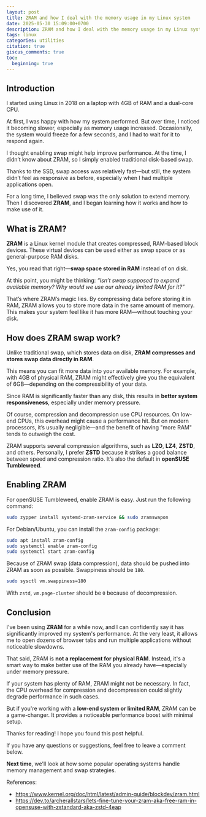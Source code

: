 ```yaml
---
layout: post
title: ZRAM and how I deal with the memory usage in my Linux system
date: 2025-05-30 15:09:00+0700
description: ZRAM and how I deal with the memory usage in my Linux system.
tags: linux
categories: utilities
citation: true
giscus_comments: true
toc:
  beginning: true
---
```


## Introduction

I started using Linux in 2018 on a laptop with 4GB of RAM and a dual-core CPU.

At first, I was happy with how my system performed. But over time, I noticed it becoming slower, especially as memory usage increased. Occasionally, the system would freeze for a few seconds, and I had to wait for it to respond again.

I thought enabling swap might help improve performance. At the time, I didn’t know about ZRAM, so I simply enabled traditional disk-based swap.

Thanks to the SSD, swap access was relatively fast—but still, the system didn’t feel as responsive as before, especially when I had multiple applications open.

For a long time, I believed swap was the only solution to extend memory. Then I discovered **ZRAM**, and I began learning how it works and how to make use of it.

## What is ZRAM?

**ZRAM** is a Linux kernel module that creates compressed, RAM-based block devices. These virtual devices can be used either as swap space or as general-purpose RAM disks.

Yes, you read that right—**swap space stored in RAM** instead of on disk.

At this point, you might be thinking: _“Isn’t swap supposed to expand available memory? Why would we use our already limited RAM for it?”_

That’s where ZRAM’s magic lies. By compressing data before storing it in RAM, ZRAM allows you to store more data in the same amount of memory. This makes your system feel like it has more RAM—without touching your disk.

## How does ZRAM swap work?

Unlike traditional swap, which stores data on disk, **ZRAM compresses and stores swap data directly in RAM**.

This means you can fit more data into your available memory. For example, with 4GB of physical RAM, ZRAM might effectively give you the equivalent of 6GB—depending on the compressibility of your data.

Since RAM is significantly faster than any disk, this results in **better system responsiveness**, especially under memory pressure.

Of course, compression and decompression use CPU resources. On low-end CPUs, this overhead might cause a performance hit. But on modern processors, it’s usually negligible—and the benefit of having "more RAM" tends to outweigh the cost.

ZRAM supports several compression algorithms, such as **LZO**, **LZ4**, **ZSTD**, and others. Personally, I prefer **ZSTD** because it strikes a good balance between speed and compression ratio. It’s also the default in **openSUSE Tumbleweed**.

## Enabling ZRAM

For openSUSE Tumbleweed, enable ZRAM is easy. Just run the following command:

```sh
sudo zypper install systemd-zram-service && sudo zramswapon
```

For Debian/Ubuntu, you can install the `zram-config` package:

```sh
sudo apt install zram-config
sudo systemctl enable zram-config
sudo systemctl start zram-config
```

Because of ZRAM swap (data compression), data should be pushed into ZRAM as soon as possible. Swappiness should be `180`.

```bash
sudo sysctl vm.swappiness=180
```

With `zstd`, `vm.page-cluster` should be `0` because of decompression.

## Conclusion

I've been using **ZRAM** for a while now, and I can confidently say it has significantly improved my system's performance. At the very least, it allows me to open dozens of browser tabs and run multiple applications without noticeable slowdowns.

That said, ZRAM is **not a replacement for physical RAM**. Instead, it's a smart way to make better use of the RAM you already have—especially under memory pressure.

If your system has plenty of RAM, ZRAM might not be necessary. In fact, the CPU overhead for compression and decompression could slightly degrade performance in such cases.

But if you're working with a **low-end system or limited RAM**, ZRAM can be a game-changer. It provides a noticeable performance boost with minimal setup.

Thanks for reading! I hope you found this post helpful.

If you have any questions or suggestions, feel free to leave a comment below.

**Next time**, we'll look at how some popular operating systems handle memory management and swap strategies.

References:

- https://www.kernel.org/doc/html/latest/admin-guide/blockdev/zram.html
- https://dev.to/archerallstars/lets-fine-tune-your-zram-aka-free-ram-in-opensuse-with-zstandard-aka-zstd-4eap
